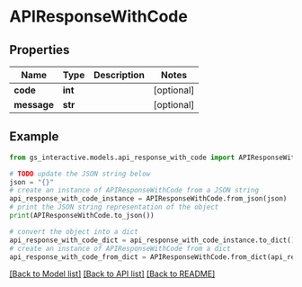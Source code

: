 # APIResponseWithCode


## Properties

Name | Type | Description | Notes
------------ | ------------- | ------------- | -------------
**code** | **int** |  | [optional] 
**message** | **str** |  | [optional] 

## Example

```python
from gs_interactive.models.api_response_with_code import APIResponseWithCode

# TODO update the JSON string below
json = "{}"
# create an instance of APIResponseWithCode from a JSON string
api_response_with_code_instance = APIResponseWithCode.from_json(json)
# print the JSON string representation of the object
print(APIResponseWithCode.to_json())

# convert the object into a dict
api_response_with_code_dict = api_response_with_code_instance.to_dict()
# create an instance of APIResponseWithCode from a dict
api_response_with_code_from_dict = APIResponseWithCode.from_dict(api_response_with_code_dict)
```
[[Back to Model list]](../README.md#documentation-for-models) [[Back to API list]](../README.md#documentation-for-api-endpoints) [[Back to README]](../README.md)


